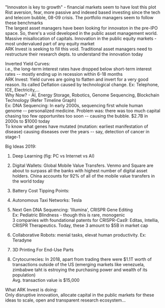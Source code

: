 "Innovaton is key to growth" - financial markets seem to have lost this plot  
Rist aversion, fear, more passive and indexed based investing since the tech and telecom bubble, 08-09 crisis. The portfolio managers seem to follow these benchmarks  
The largest asset managers have been looking for innovaton in the pre-IPO space. So, there's a void developed in the public asset management world. Massive misallocation of capitals. Innovation in the public equity markets - most undervalued part of any equity market  
ARK Invest is seeking to fill this void. Traditional asset managers need to restructure their research depts. to understand the innovation today  

Inverted Yield Curves:  
i.e., the long-term interest rates have dropped below short-term interest rates -- mostly ending up in recession within 6-18 months  
ARK Invest: Yield curves are going to flatten and invert for a very good reason. Its called Deflation caused by technological change. Ex: Telephone, ICE, Electricity,...  
Why Now? - AI, Energy Storage, Robotics, Genome Sequencing, Blockchain Technology (Refer Timeline Graph)  
Ex: DNA Sequencing: In early 2000s, sequencing first whole human genome -- personalized medicine. Problem was: there was too much capital chasing too few opportunites too soon -- causing the bubble. $2.7B in 2000s to $1000 today  
To know what genes have mutated (mutation: earliest manifestation of disease) causing diseases over the years -- say, detection of cancer in stage-1  

Big Ideas 2019:  
1. Deep Learning (fig: PC vs Internet vs AI)  
2. Digital Wallets: Global Mobile Value Transfers. Venmo and Square are about to surpass all the banks with highest number of digital asset holders. China accounts for 92% of all of the mobile value transfers in the world today  
3. Battery Cost Tipping Points:  
4. Autonomous Taxi Networks: Tesla  

5. Next Gen DNA Sequencing: 'Illumina', CRISPR Gene Editing  
Ex: Pediatric Blindness - though this is rare, monogenic  
3 companies with foundational patents for CRISPR-Cas9: Editas, Intellia, CRISPR Therapeutics. Today, these 3 amount to $5B in market cap  
6. Collaborative Robots: menial tasks, elevat human productivity. Ex: Teradyne  
7. 3D Printing For End-Use Parts  
8. Crytocurrecies: In 2018, apart from trading there were $1.1T worth of transactions outside of the US (emerging markets like venezuela, zimbabwe taht is estroying the purchasing power and wealth of its population)  
Avg. transaction value is $15,000  

What ARK Invest is doing:  
Only disruptive innovation, allocate capital in the public markets for these ideas to scale, open and transparent research ecosystem...  









